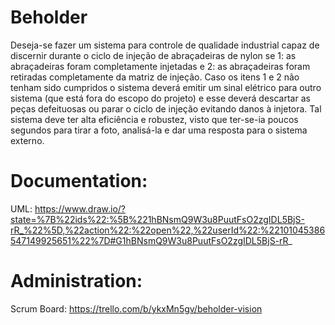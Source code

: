 # Beholder
Deseja-se fazer um sistema para controle de qualidade industrial capaz de discernir durante o ciclo de injeção de abraçadeiras de nylon se 1: as abraçadeiras foram completamente injetadas e 2: as abraçadeiras foram retiradas completamente da matriz de injeção.
 Caso os itens 1 e 2 não tenham sido cumpridos o sistema deverá emitir um sinal elétrico para outro sistema (que está fora do escopo do projeto) e esse deverá descartar as peças defeituosas ou parar o ciclo de injeção evitando danos à injetora. Tal sistema deve ter alta eficiência e robustez, visto que ter-se-ia poucos segundos para tirar a foto, analisá-la e dar uma resposta para o sistema externo. 

# Documentation:
UML: https://www.draw.io/?state=%7B%22ids%22:%5B%221hBNsmQ9W3u8PuutFsO2zgIDL5BjS-rR_%22%5D,%22action%22:%22open%22,%22userId%22:%22101045386547149925651%22%7D#G1hBNsmQ9W3u8PuutFsO2zgIDL5BjS-rR_

# Administration:
Scrum Board: https://trello.com/b/ykxMn5gv/beholder-vision
